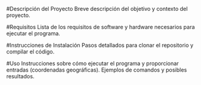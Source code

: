 #Descripción del Proyecto
Breve descripción del objetivo y contexto del proyecto.

#Requisitos
Lista de los requisitos de software y hardware necesarios para ejecutar el programa.

#Instrucciones de Instalación
Pasos detallados para clonar el repositorio y compilar el código.

#Uso
Instrucciones sobre cómo ejecutar el programa y proporcionar entradas (coordenadas geográficas). Ejemplos de comandos y posibles resultados.

